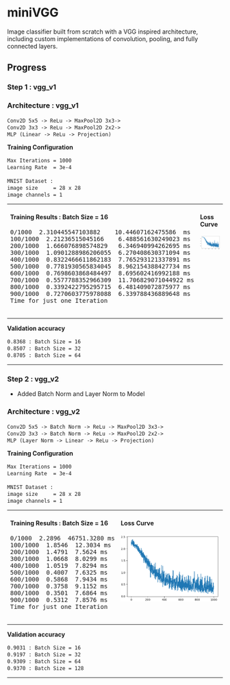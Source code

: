 # miniVGG
Image classifier built from scratch with a VGG inspired architecture, including custom implementations of convolution, pooling, and fully connected layers.



## Progress


### Step 1 : vgg_v1

### Architecture : vgg_v1

```
Conv2D 5x5 -> ReLu -> MaxPool2D 3x3->
Conv2D 3x3 -> ReLu -> MaxPool2D 2x2->
MLP (Linear -> ReLu -> Projection)
```


**Training Configuration**
```
Max Iterations = 1000
Learning Rate  = 3e-4  

MNIST Dataset :
image size     = 28 x 28 
image channels = 1
```


<table>
  <tr>
    <td valign="top" width="50%">
      <h4>Training Results : Batch Size = 16</h4>
      <pre>
0/1000  2.310445547103882    10.44607162475586  ms
100/1000  2.21236515045166    6.488561630249023 ms
200/1000  1.666076898574829   6.346940994262695 ms
300/1000  1.0901288986206055  6.270408630371094 ms
400/1000  0.8322466611862183  7.765293121337891 ms
500/1000  0.7781930565834045  8.962154388427734 ms
600/1000  0.7698603868484497  8.695602416992188 ms
700/1000  0.5577788352966309  11.706829071044922 ms
800/1000  0.3392422795295715  6.481409072875977 ms
900/1000  0.7270603775978088  6.339788436889648 ms
Time for just one Iteration
      </pre>
    </td>
    <td valign="top" width="50%">
      <h4>Loss Curve</h4>
      <img src="images/s1.png" alt="Loss curve - Step 1" width="420"/>
    </td>
  </tr>
</table>

**Validation accuracy**
```
0.8368 : Batch Size = 16
0.8507 : Batch Size = 32
0.8705 : Batch Size = 64 
```

---


### Step 2 : vgg_v2
- Added Batch Norm and Layer Norm to Model

### Architecture : vgg_v2

```
Conv2D 5x5 -> Batch Norm -> ReLu -> MaxPool2D 3x3->
Conv2D 3x3 -> Batch Norm -> ReLu -> MaxPool2D 2x2->
MLP (Layer Norm -> Linear -> ReLu -> Projection)
```


**Training Configuration**
```
Max Iterations = 1000
Learning Rate  = 3e-4  

MNIST Dataset :
image size     = 28 x 28 
image channels = 1
```


<table>
  <tr>
    <td valign="top" width="50%">
      <h4>Training Results : Batch Size = 16</h4>
      <pre>
0/1000  2.2896  46751.3280 ms
100/1000  1.8546  12.3034 ms
200/1000  1.4791  7.5624 ms
300/1000  1.0668  8.0299 ms
400/1000  1.0519  7.8294 ms
500/1000  0.4007  7.6325 ms
600/1000  0.5868  7.9434 ms
700/1000  0.3758  9.1152 ms
800/1000  0.3501  7.6864 ms
900/1000  0.5312  7.8576 ms
Time for just one Iteration
      </pre>
    </td>
    <td valign="top" width="50%">
      <h4>Loss Curve</h4>
      <img src="images/s2.png" alt="Loss curve - Step 2" width="420"/>
    </td>
  </tr>
</table>

**Validation accuracy**
```
0.9031 : Batch Size = 16
0.9197 : Batch Size = 32
0.9309 : Batch Size = 64 
0.9370 : Batch Size = 128
```

---